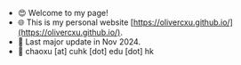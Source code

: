 - 😍 Welcome to my page!
- 🌐 This is my personal website [https://olivercxu.github.io/](https://olivercxu.github.io/).
- 📅 Last major update in Nov 2024. 
- 📧 chaoxu [at] cuhk [dot] edu [dot] hk